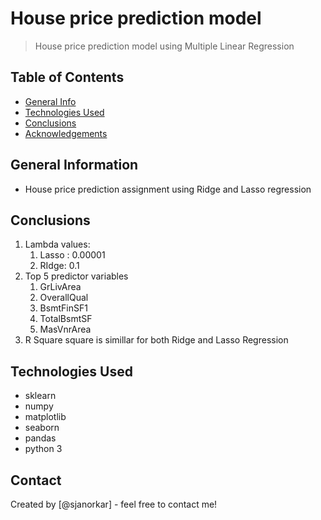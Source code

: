 # House price prediction model
> House price prediction model using Multiple Linear Regression


## Table of Contents
* [General Info](#general-information)
* [Technologies Used](#technologies-used)
* [Conclusions](#conclusions)
* [Acknowledgements](#acknowledgements)

<!-- You can include any other section that is pertinent to your problem -->

## General Information
- House price prediction assignment using Ridge and Lasso regression

<!-- You don't have to answer all the questions - just the ones relevant to your project. -->

## Conclusions
1. Lambda values: 
	1. Lasso : 0.00001
	2. RIdge: 0.1 
2. Top 5 predictor variables
	1. GrLivArea
	2. OverallQual
	3. BsmtFinSF1
	4. TotalBsmtSF
	5. MasVnrArea
3. R Square square is simillar for both Ridge and Lasso Regression

<!-- You don't have to answer all the questions - just the ones relevant to your project. -->


## Technologies Used
- sklearn
- numpy
- matplotlib
- seaborn
- pandas
- python 3

<!-- As the libraries versions keep on changing, it is recommended to mention the version of library used in this project -->

## Contact
Created by [@sjanorkar] - feel free to contact me!


<!-- Optional -->
<!-- ## License -->
<!-- This project is open source and available under the [... License](). -->

<!-- You don't have to include all sections - just the one's relevant to your project -->
